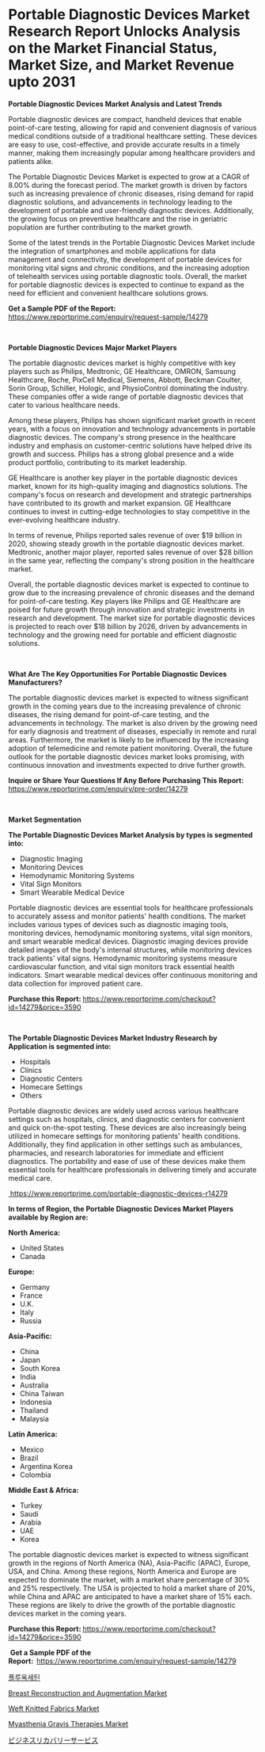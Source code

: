 <p><h1>Portable Diagnostic Devices Market Research Report Unlocks Analysis on the Market Financial Status, Market Size, and Market Revenue upto 2031</h1></p><p><strong>Portable Diagnostic Devices Market Analysis and Latest Trends</strong></p>
<p><p>Portable diagnostic devices are compact, handheld devices that enable point-of-care testing, allowing for rapid and convenient diagnosis of various medical conditions outside of a traditional healthcare setting. These devices are easy to use, cost-effective, and provide accurate results in a timely manner, making them increasingly popular among healthcare providers and patients alike.</p><p>The Portable Diagnostic Devices Market is expected to grow at a CAGR of 8.00% during the forecast period. The market growth is driven by factors such as increasing prevalence of chronic diseases, rising demand for rapid diagnostic solutions, and advancements in technology leading to the development of portable and user-friendly diagnostic devices. Additionally, the growing focus on preventive healthcare and the rise in geriatric population are further contributing to the market growth.</p><p>Some of the latest trends in the Portable Diagnostic Devices Market include the integration of smartphones and mobile applications for data management and connectivity, the development of portable devices for monitoring vital signs and chronic conditions, and the increasing adoption of telehealth services using portable diagnostic tools. Overall, the market for portable diagnostic devices is expected to continue to expand as the need for efficient and convenient healthcare solutions grows.</p></p>
<p><strong>Get a Sample PDF of the Report:&nbsp;</strong> <a href="https://www.reportprime.com/enquiry/request-sample/14279">https://www.reportprime.com/enquiry/request-sample/14279</a></p>
<p>&nbsp;</p>
<p><strong>Portable Diagnostic Devices Major Market Players</strong></p>
<p><p>The portable diagnostic devices market is highly competitive with key players such as Philips, Medtronic, GE Healthcare, OMRON, Samsung Healthcare, Roche, PixCell Medical, Siemens, Abbott, Beckman Coulter, Sorin Group, Schiller, Hologic, and PhysioControl dominating the industry. These companies offer a wide range of portable diagnostic devices that cater to various healthcare needs.</p><p>Among these players, Philips has shown significant market growth in recent years, with a focus on innovation and technology advancements in portable diagnostic devices. The company's strong presence in the healthcare industry and emphasis on customer-centric solutions have helped drive its growth and success. Philips has a strong global presence and a wide product portfolio, contributing to its market leadership.</p><p>GE Healthcare is another key player in the portable diagnostic devices market, known for its high-quality imaging and diagnostics solutions. The company's focus on research and development and strategic partnerships have contributed to its growth and market expansion. GE Healthcare continues to invest in cutting-edge technologies to stay competitive in the ever-evolving healthcare industry.</p><p>In terms of revenue, Philips reported sales revenue of over $19 billion in 2020, showing steady growth in the portable diagnostic devices market. Medtronic, another major player, reported sales revenue of over $28 billion in the same year, reflecting the company's strong position in the healthcare market.</p><p>Overall, the portable diagnostic devices market is expected to continue to grow due to the increasing prevalence of chronic diseases and the demand for point-of-care testing. Key players like Philips and GE Healthcare are poised for future growth through innovation and strategic investments in research and development. The market size for portable diagnostic devices is projected to reach over $18 billion by 2026, driven by advancements in technology and the growing need for portable and efficient diagnostic solutions.</p></p>
<p>&nbsp;</p>
<p><strong>What Are The Key Opportunities For Portable Diagnostic Devices Manufacturers?</strong></p>
<p><p>The portable diagnostic devices market is expected to witness significant growth in the coming years due to the increasing prevalence of chronic diseases, the rising demand for point-of-care testing, and the advancements in technology. The market is also driven by the growing need for early diagnosis and treatment of diseases, especially in remote and rural areas. Furthermore, the market is likely to be influenced by the increasing adoption of telemedicine and remote patient monitoring. Overall, the future outlook for the portable diagnostic devices market looks promising, with continuous innovation and investments expected to drive further growth.</p></p>
<p><strong>Inquire or Share Your Questions If Any Before Purchasing This Report:</strong> <a href="https://www.reportprime.com/enquiry/pre-order/14279">https://www.reportprime.com/enquiry/pre-order/14279</a></p>
<p>&nbsp;</p>
<p><strong>Market Segmentation</strong></p>
<p><strong>The Portable Diagnostic Devices Market Analysis by types is segmented into:</strong></p>
<p><ul><li>Diagnostic Imaging</li><li>Monitoring Devices</li><li>Hemodynamic Monitoring Systems</li><li>Vital Sign Monitors</li><li>Smart Wearable Medical Device</li></ul></p>
<p><p>Portable diagnostic devices are essential tools for healthcare professionals to accurately assess and monitor patients' health conditions. The market includes various types of devices such as diagnostic imaging tools, monitoring devices, hemodynamic monitoring systems, vital sign monitors, and smart wearable medical devices. Diagnostic imaging devices provide detailed images of the body's internal structures, while monitoring devices track patients' vital signs. Hemodynamic monitoring systems measure cardiovascular function, and vital sign monitors track essential health indicators. Smart wearable medical devices offer continuous monitoring and data collection for improved patient care.</p></p>
<p><strong>Purchase this Report:&nbsp;</strong><a href="https://www.reportprime.com/checkout?id=14279&price=3590">https://www.reportprime.com/checkout?id=14279&price=3590</a></p>
<p>&nbsp;</p>
<p><strong>The Portable Diagnostic Devices Market Industry Research by Application is segmented into:</strong></p>
<p><ul><li>Hospitals</li><li>Clinics</li><li>Diagnostic Centers</li><li>Homecare Settings</li><li>Others</li></ul></p>
<p><p>Portable diagnostic devices are widely used across various healthcare settings such as hospitals, clinics, and diagnostic centers for convenient and quick on-the-spot testing. These devices are also increasingly being utilized in homecare settings for monitoring patients' health conditions. Additionally, they find application in other settings such as ambulances, pharmacies, and research laboratories for immediate and efficient diagnostics. The portability and ease of use of these devices make them essential tools for healthcare professionals in delivering timely and accurate medical care.</p></p>
<p><a href="https://www.reportprime.com/portable-diagnostic-devices-r14279">&nbsp;https://www.reportprime.com/portable-diagnostic-devices-r14279</a></p>
<p><strong>In terms of Region, the Portable Diagnostic Devices Market Players available by Region are:</strong></p>
<p>
    <p> <strong> North America: </strong>
        <ul>
            <li>United States</li>
            <li>Canada</li>
        </ul>
        </p> 
    <p> <strong> Europe: </strong>
        <ul>
            <li>Germany</li>
            <li>France</li>
            <li>U.K.</li>
            <li>Italy</li>
            <li>Russia</li>
        </ul>
        </p> 
    <p> <strong> Asia-Pacific: </strong>
        <ul>
            <li>China</li>
            <li>Japan</li>
            <li>South Korea</li>
            <li>India</li>
            <li>Australia</li>
            <li>China Taiwan</li>
            <li>Indonesia</li>
            <li>Thailand</li>
            <li>Malaysia</li>
        </ul>
        </p> 
    <p> <strong> Latin America: </strong>
        <ul>
            <li>Mexico</li>
            <li>Brazil</li>
            <li>Argentina Korea</li>
            <li>Colombia</li>
        </ul>
        </p> 
    <p> <strong> Middle East & Africa: </strong>
        <ul>
            <li>Turkey</li>
            <li>Saudi</li>
            <li>Arabia</li>
            <li>UAE</li>
            <li>Korea</li>
        </ul>
    </p>
    </p>
<p><p>The portable diagnostic devices market is expected to witness significant growth in the regions of North America (NA), Asia-Pacific (APAC), Europe, USA, and China. Among these regions, North America and Europe are expected to dominate the market, with a market share percentage of 30% and 25% respectively. The USA is projected to hold a market share of 20%, while China and APAC are anticipated to have a market share of 15% each. These regions are likely to drive the growth of the portable diagnostic devices market in the coming years.</p></p>
<p><strong>Purchase this Report: </strong><a href="https://www.reportprime.com/checkout?id=14279&price=3590">https://www.reportprime.com/checkout?id=14279&price=3590</a></p>
<p>&nbsp;<strong>Get a Sample PDF of the Report:&nbsp;&nbsp;</strong><a href="https://www.reportprime.com/enquiry/request-sample/14279">https://www.reportprime.com/enquiry/request-sample/14279</a></p>
<p><strong></strong></p>
<p><p><a href="https://github.com/PercyHagernes9778/Market-Research-Report-List-1/blob/main/524210823044.md">플루옥세틴</a></p><p><a href="https://github.com/josesg55/Market-Research-Report-List-2/blob/main/breast-reconstruction-and-augmentation-market.md">Breast Reconstruction and Augmentation Market</a></p><p><a href="https://issuu.com/reportprime-2/docs/weft-knitted-fabrics-market-size-2030.pptx">Weft Knitted Fabrics Market</a></p><p><a href="https://github.com/indrystar/Market-Research-Report-List-2/blob/main/myasthenia-gravis-therapies-market.md">Myasthenia Gravis Therapies Market</a></p><p><a href="https://github.com/xtkhtofdt934839/Market-Research-Report-List-1/blob/main/955190225247.md">ビジネスリカバリーサービス</a></p></p>